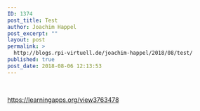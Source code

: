 ```yaml
---
ID: 1374
post_title: Test
author: Joachim Happel
post_excerpt: ""
layout: post
permalink: >
  http://blogs.rpi-virtuell.de/joachim-happel/2018/08/test/
published: true
post_date: 2018-08-06 12:13:53
---
```

&nbsp;

https://learningapps.org/view3763478

&nbsp;
